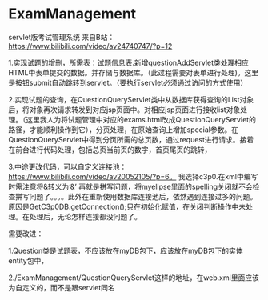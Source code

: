 # ExamManagement
servlet版考试管理系统
来自B站：https://www.bilibili.com/video/av24740747/?p=12

1.实现试题的增删，所需表：试题信息表.新增questionAddServlet类处理相应HTML中表单提交的数据。并存储与数据库。（此过程需要对表单进行处理)。这里是按钮submit自动跳转到servlet。（要执行servlet必须通过访问的方式使用）

2.实现试题的查询，在QuestionQueryServlet类中从数据库获得查询的List对象后，将对象再次请求转发到对应jsp页面中。对相应jsp页面进行接收list对象处理。（这里我人为将试题管理中对应的exams.html改成QuestionQueryServlet的路径，才能顺利操作到它），分页处理，在原始查询上增加special参数。在QuestionQueryServlet中得到分页所需的总页数，通过request进行请求。接着在前台进行代码处理，包括总页当前页的数字，首页尾页的跳转，

3.中途更改代码，可以自定义连接池：https://www.bilibili.com/video/av20052105/?p=6。 我选择c3p0.在xml中编写时需注意将&转义为‘&amp;’    再就是拼写问题，将myelipse里面的spelling关闭就不会检查拼写问题了。。。。此外在重新使用数据库连接池后，依然遇到连接过多的问题。原因是GetC3p0DB.getConnection();只在初始化赋值，在关闭判断操作中未处理。在处理后，无论怎样连接都没问题了。

需要改进：

1.Question类是试题表，不应该放在myDB包下，应该放在myDB包下的实体entity包中，

2./ExamManagement/QuestionQueryServlet这样的地址，在web.xml里面应该为自定义的，而不是跟servlet同名
